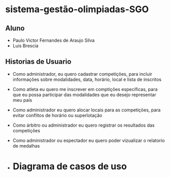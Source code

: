 # sistema-gestão-olimpiadas-SGO

## Aluno
* Paulo Victor Fernandes de Araujo Silva
* Luis Brescia

## Historias de Usuario

* Como administrador, eu quero cadastrar competições, para incluir informações sobre modalidades, data, horário, local e lista de inscritos
* Como atleta eu quero me inscrever em comptições  específicas, para que eu possa participar das modalidades que eu desejo representar meu país
* Como administrador eu quero alocar locais para as competições, para evitar conflitos de horário ou superlotação
* Como árbitro ou administrador eu quero registrar os resultados das competições
* Como administrador ou espectador eu quero poder vizualizar o relatorio de medalhas

* # Diagrama de casos de uso

